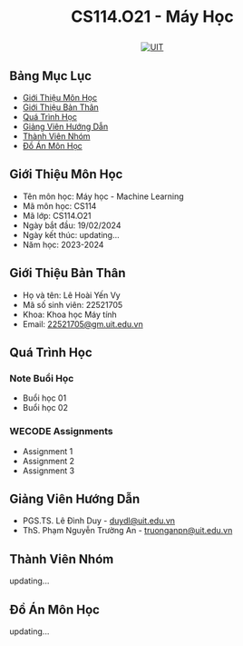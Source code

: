 # <p align="center">CS114.O21 - Máy Học</p>


<p align="center">
  <a href="https://www.uit.edu.vn">
    <img src="https://www.uit.edu.vn/sites/vi/files/banner_uit.png" alt="UIT">
  </a>
</p>



## Bảng Mục Lục
- [Giới Thiệu Môn Học](#giới-thiệu-môn-học)
- [Giới Thiệu Bản Thân](#giới-thiệu-bản-thân)
- [Quá Trình Học](#quá-trình-học)
- [Giảng Viên Hướng Dẫn](#giảng-viên-hướng-dẫn)
- [Thành Viên Nhóm](#thành-viên-nhóm)
- [Đồ Án Môn Học](#đồ-án-môn-học)
  

## Giới Thiệu Môn Học
- Tên môn học: Máy học - Machine Learning
- Mã môn học: CS114
- Mã lớp: CS114.O21
- Ngày bắt đầu: 19/02/2024
- Ngày kết thúc: updating...
- Năm học: 2023-2024
## Giới Thiệu Bản Thân
- Họ và tên: Lê Hoài Yến Vy
- Mã số sinh viên: 22521705
- Khoa: Khoa học Máy tính
- Email: 22521705@gm.uit.edu.vn
## Quá Trình Học
### Note Buổi Học
- Buổi học 01
- Buổi học 02
### WECODE Assignments
- Assignment 1
- Assignment 2
- Assignment 3

## Giảng Viên Hướng Dẫn
- PGS.TS. Lê Đình Duy - duydl@uit.edu.vn
- ThS. Phạm Nguyễn Trường An - truonganpn@uit.edu.vn

## Thành Viên Nhóm
updating...

## Đồ Án Môn Học
updating...
